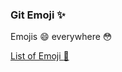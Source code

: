 ### Git Emoji :sparkles:

Emojis :smile: everywhere :flushed:

[List of Emoji :page_facing_up:](https://www.webfx.com/tools/emoji-cheat-sheet/)